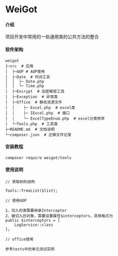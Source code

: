 # WeiGot

#### 介绍
项目开发中常用的一些通用类的公共方法的整合

#### 软件架构
```
weigot
├─src  # 应用
│  ├─AOP # AOP使用
│  ├─Date  # 时间工具
│  │  ├─ Date.php
│  │  └─ Time.php
│  ├─Encrypt  # 加密解密工具
│  ├─Exception  # 异常类
│  ├─Office  # 静态资源文件
│  │    ├─ Excel.php  # excel类
│  │    ├─ IExcel.php  # 接口
│  │    └─ ExcelTypeEnum.php  # excel分类枚举
│  └─Tools.php  # 工具类
├─README.md  # 文档说明
└─composer.json  # 迁移文件记录
```

#### 安装教程
```
composer require weigot/tools
```

#### 使用说明
```
// 获取树形结构

Tools::TreeList($list);

// 使用AOP

1、切入的类需要继承Interceptor
2、被切入的对象，需要设置属性$interceptors，具体格式为
public $interceptors = [
    LogService::class
];

// office使用

参考tests中的单元测试实例
```
